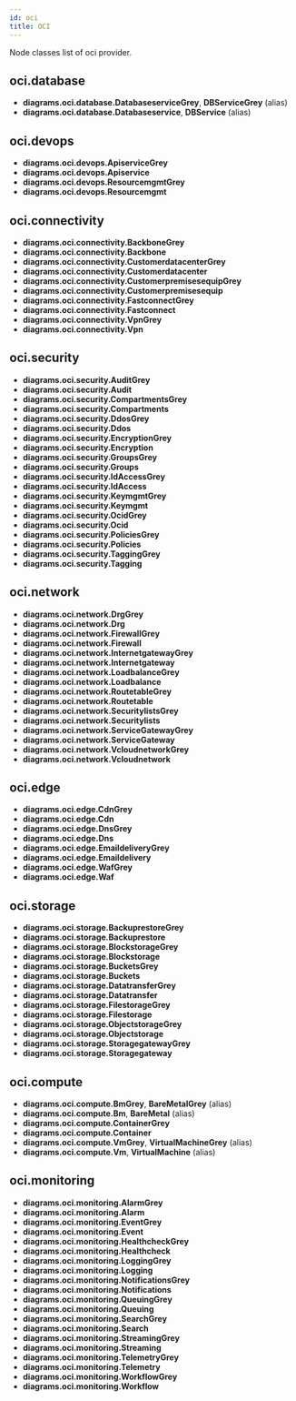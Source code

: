 ```yaml
---
id: oci
title: OCI
---
```


Node classes list of oci provider.

## oci.database

- **diagrams.oci.database.DatabaseserviceGrey**, **DBServiceGrey** (alias)
- **diagrams.oci.database.Databaseservice**, **DBService** (alias)

## oci.devops

- **diagrams.oci.devops.ApiserviceGrey**
- **diagrams.oci.devops.Apiservice**
- **diagrams.oci.devops.ResourcemgmtGrey**
- **diagrams.oci.devops.Resourcemgmt**

## oci.connectivity

- **diagrams.oci.connectivity.BackboneGrey**
- **diagrams.oci.connectivity.Backbone**
- **diagrams.oci.connectivity.CustomerdatacenterGrey**
- **diagrams.oci.connectivity.Customerdatacenter**
- **diagrams.oci.connectivity.CustomerpremisesequipGrey**
- **diagrams.oci.connectivity.Customerpremisesequip**
- **diagrams.oci.connectivity.FastconnectGrey**
- **diagrams.oci.connectivity.Fastconnect**
- **diagrams.oci.connectivity.VpnGrey**
- **diagrams.oci.connectivity.Vpn**

## oci.security

- **diagrams.oci.security.AuditGrey**
- **diagrams.oci.security.Audit**
- **diagrams.oci.security.CompartmentsGrey**
- **diagrams.oci.security.Compartments**
- **diagrams.oci.security.DdosGrey**
- **diagrams.oci.security.Ddos**
- **diagrams.oci.security.EncryptionGrey**
- **diagrams.oci.security.Encryption**
- **diagrams.oci.security.GroupsGrey**
- **diagrams.oci.security.Groups**
- **diagrams.oci.security.IdAccessGrey**
- **diagrams.oci.security.IdAccess**
- **diagrams.oci.security.KeymgmtGrey**
- **diagrams.oci.security.Keymgmt**
- **diagrams.oci.security.OcidGrey**
- **diagrams.oci.security.Ocid**
- **diagrams.oci.security.PoliciesGrey**
- **diagrams.oci.security.Policies**
- **diagrams.oci.security.TaggingGrey**
- **diagrams.oci.security.Tagging**

## oci.network

- **diagrams.oci.network.DrgGrey**
- **diagrams.oci.network.Drg**
- **diagrams.oci.network.FirewallGrey**
- **diagrams.oci.network.Firewall**
- **diagrams.oci.network.InternetgatewayGrey**
- **diagrams.oci.network.Internetgateway**
- **diagrams.oci.network.LoadbalanceGrey**
- **diagrams.oci.network.Loadbalance**
- **diagrams.oci.network.RoutetableGrey**
- **diagrams.oci.network.Routetable**
- **diagrams.oci.network.SecuritylistsGrey**
- **diagrams.oci.network.Securitylists**
- **diagrams.oci.network.ServiceGatewayGrey**
- **diagrams.oci.network.ServiceGateway**
- **diagrams.oci.network.VcloudnetworkGrey**
- **diagrams.oci.network.Vcloudnetwork**

## oci.edge

- **diagrams.oci.edge.CdnGrey**
- **diagrams.oci.edge.Cdn**
- **diagrams.oci.edge.DnsGrey**
- **diagrams.oci.edge.Dns**
- **diagrams.oci.edge.EmaildeliveryGrey**
- **diagrams.oci.edge.Emaildelivery**
- **diagrams.oci.edge.WafGrey**
- **diagrams.oci.edge.Waf**

## oci.storage

- **diagrams.oci.storage.BackuprestoreGrey**
- **diagrams.oci.storage.Backuprestore**
- **diagrams.oci.storage.BlockstorageGrey**
- **diagrams.oci.storage.Blockstorage**
- **diagrams.oci.storage.BucketsGrey**
- **diagrams.oci.storage.Buckets**
- **diagrams.oci.storage.DatatransferGrey**
- **diagrams.oci.storage.Datatransfer**
- **diagrams.oci.storage.FilestorageGrey**
- **diagrams.oci.storage.Filestorage**
- **diagrams.oci.storage.ObjectstorageGrey**
- **diagrams.oci.storage.Objectstorage**
- **diagrams.oci.storage.StoragegatewayGrey**
- **diagrams.oci.storage.Storagegateway**

## oci.compute

- **diagrams.oci.compute.BmGrey**, **BareMetalGrey** (alias)
- **diagrams.oci.compute.Bm**, **BareMetal** (alias)
- **diagrams.oci.compute.ContainerGrey**
- **diagrams.oci.compute.Container**
- **diagrams.oci.compute.VmGrey**, **VirtualMachineGrey** (alias)
- **diagrams.oci.compute.Vm**, **VirtualMachine** (alias)

## oci.monitoring

- **diagrams.oci.monitoring.AlarmGrey**
- **diagrams.oci.monitoring.Alarm**
- **diagrams.oci.monitoring.EventGrey**
- **diagrams.oci.monitoring.Event**
- **diagrams.oci.monitoring.HealthcheckGrey**
- **diagrams.oci.monitoring.Healthcheck**
- **diagrams.oci.monitoring.LoggingGrey**
- **diagrams.oci.monitoring.Logging**
- **diagrams.oci.monitoring.NotificationsGrey**
- **diagrams.oci.monitoring.Notifications**
- **diagrams.oci.monitoring.QueuingGrey**
- **diagrams.oci.monitoring.Queuing**
- **diagrams.oci.monitoring.SearchGrey**
- **diagrams.oci.monitoring.Search**
- **diagrams.oci.monitoring.StreamingGrey**
- **diagrams.oci.monitoring.Streaming**
- **diagrams.oci.monitoring.TelemetryGrey**
- **diagrams.oci.monitoring.Telemetry**
- **diagrams.oci.monitoring.WorkflowGrey**
- **diagrams.oci.monitoring.Workflow**
